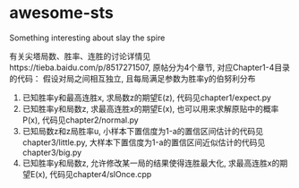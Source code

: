 # awesome-sts
Something interesting about slay the spire

有关尖塔局数、胜率、连胜的讨论详情见https://tieba.baidu.com/p/8517271507, 原帖分为4个章节, 对应Chapter1-4目录的代码：
假设对局之间相互独立, 且每局满足参数为胜率y的伯努利分布

1. 已知胜率y和最高连胜x, 求局数z的期望E(z), 代码见chapter1/expect.py
2. 已知胜率y和局数z, 求最高连胜x的期望E(x), 也可以用来求解原贴中的概率P(x), 代码见chapter2/normal.py
3. 已知局数z和z局胜率u, 小样本下置信度为1-a的置信区间估计的代码见chapter3/little.py, 大样本下置信度为1-a的置信区间近似估计的代码见chapter3/big.py
4. 已知胜率y和局数z, 允许修改某一局的结果使得连胜最大化, 求最高连胜x的期望E(x), 代码见chapter4/slOnce.cpp
